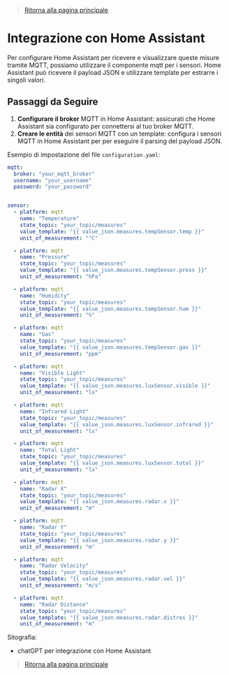 > [Ritorna alla pagina principale](/README.md)


# **Integrazione con Home Assistant**

Per configurare Home Assistant per ricevere e visualizzare queste misure tramite MQTT, possiamo utilizzare il componente mqtt per i sensori. Home Assistant può ricevere il payload JSON e utilizzare template per estrarre i singoli valori.

## **Passaggi da Seguire**

1. **Configurare il broker** MQTT in Home Assistant: assicurati che Home Assistant sia configurato per connettersi al tuo broker MQTT.
2. **Creare le entità** dei sensori MQTT con un template: configura i sensori MQTT in Home Assistant per per eseguire il parsing del payload JSON.

Esempio di impostazione del file ```configuration.yaml```:

```yaml
mqtt:
  broker: "your_mqtt_broker"
  username: "your_username"
  password: "your_password"


sensor:
  - platform: mqtt
    name: "Temperature"
    state_topic: "your_topic/measures"
    value_template: "{{ value_json.measures.tempSensor.temp }}"
    unit_of_measurement: "°C"

  - platform: mqtt
    name: "Pressure"
    state_topic: "your_topic/measures"
    value_template: "{{ value_json.measures.tempSensor.press }}"
    unit_of_measurement: "hPa"

  - platform: mqtt
    name: "Humidity"
    state_topic: "your_topic/measures"
    value_template: "{{ value_json.measures.tempSensor.hum }}"
    unit_of_measurement: "%"

  - platform: mqtt
    name: "Gas"
    state_topic: "your_topic/measures"
    value_template: "{{ value_json.measures.tempSensor.gas }}"
    unit_of_measurement: "ppm"

  - platform: mqtt
    name: "Visible Light"
    state_topic: "your_topic/measures"
    value_template: "{{ value_json.measures.luxSensor.visible }}"
    unit_of_measurement: "lx"

  - platform: mqtt
    name: "Infrared Light"
    state_topic: "your_topic/measures"
    value_template: "{{ value_json.measures.luxSensor.infrared }}"
    unit_of_measurement: "lx"

  - platform: mqtt
    name: "Total Light"
    state_topic: "your_topic/measures"
    value_template: "{{ value_json.measures.luxSensor.total }}"
    unit_of_measurement: "lx"

  - platform: mqtt
    name: "Radar X"
    state_topic: "your_topic/measures"
    value_template: "{{ value_json.measures.radar.x }}"
    unit_of_measurement: "m"

  - platform: mqtt
    name: "Radar Y"
    state_topic: "your_topic/measures"
    value_template: "{{ value_json.measures.radar.y }}"
    unit_of_measurement: "m"

  - platform: mqtt
    name: "Radar Velocity"
    state_topic: "your_topic/measures"
    value_template: "{{ value_json.measures.radar.vel }}"
    unit_of_measurement: "m/s"

  - platform: mqtt
    name: "Radar Distance"
    state_topic: "your_topic/measures"
    value_template: "{{ value_json.measures.radar.distres }}"
    unit_of_measurement: "m"
```

Sitografia:
- chatGPT per integrazione con Home Assistant
  
> [Ritorna alla pagina principale](/README.md)
